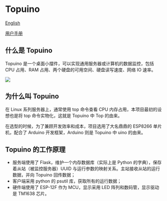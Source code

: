 # Topuino

[English](doc/README_en.md)

[用户手册](doc/user_manual.md)

## 什么是 Topuino

Topuino 是一个桌面小摆件，可以实现通用服务器或计算机的数据监控，包括 CPU 占用、RAM 占用、两个硬盘的可用空间、硬盘读写速度、网络 IO 速率。

![](https://img.vvzero.com/blog/Topuino-the-wonderful-Knickknack-for-server-monitoring/1.png)

## 为什么叫 Topuino

在 Linux 系列服务器上，通常使用 top 命令查看 CPU 内存占用，本项目最初的设想也是将 top 命令实物化，这就是 Topuino 中 Top 的由来。

在选型的时候，为了兼顾开发效率和成本，项目选用了大名鼎鼎的 ESP8266 单片机，配合了 Arduino 开发框架，Arduino 则是 Topuino 中 uino 的由来。

## Topuino 的工作原理

- 服务端使用了 Flask，维护一个内存数据库（实际上是 Python 的字典），保存着从站（被监控服务器）UUID 与运行参数的映射关系。主站接收从站的运行数据，并向 Topuino 回传数据；
- 客户端采用 python 的 psutil 库，获取所有的运行数据；
- 硬件端使用了 ESP-12F 作为 MCU，显示采用 LED 阵列和数码管，显示驱动是 TM1638 芯片。
